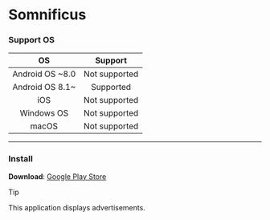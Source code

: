 # Somnificus

### Support OS
| OS | Support |
| :---: | :---: |
| Android OS ~8.0 | Not supported |
| Android OS 8.1~ | Supported |
| iOS | Not supported |
| Windows OS | Not supported |
| macOS | Not supported |

---
### Install
**Download**: [Google Play Store](https://play.google.com/store/apps/details?id=com.x_viria.app.vita.somnificus)

> [!TIP]
> This application displays advertisements.